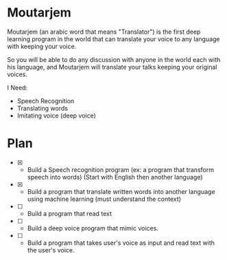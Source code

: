 # Moutarjem
Moutarjem (an arabic word that means "Translator") is the first deep learning program in the world that can translate your voice to any language with keeping your voice.

So you will be able to do any discussion with anyone in the world each with his language, and Moutarjem will translate your talks keeping your original voices.

I Need:
- Speech Recognition
- Translating words
- Imitating voice (deep voice)

# Plan
- [x] - Build a Speech recognition program (ex: a program that transform speech into words) (Start with English then another language)

- [x] - Build a program that translate written words into another language using machine learning (must understand the context)

- [ ] - Build a program that read text

- [ ] - Build a deep voice program that mimic voices.

- [ ] - Build a program that takes user's voice as input and read text with the user's voice.